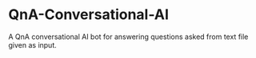 # QnA-Conversational-AI
A QnA conversational AI bot for answering questions asked from text file given as input.
